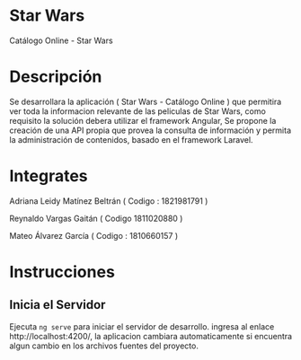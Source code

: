 # Star Wars

Catálogo Online - Star Wars

# Descripción

Se desarrollara la aplicación ( Star Wars - Catálogo Online ) que permitira ver toda la informacion relevante de las peliculas de Star Wars, como requisito la solución debera utilizar el framework Angular, Se propone la creación de una API propia que provea la consulta de información y permita la administración de contenidos, basado en el framework Laravel.

# Integrates

Adriana Leidy Matínez Beltrán ( Codigo : 1821981791 )

Reynaldo Vargas Gaitán ( Codigo 1811020880 )

Mateo Álvarez García ( Codigo : 1810660157 )


# Instrucciones

## Inicia el Servidor

Ejecuta `ng serve` para iniciar el servidor de desarrollo. ingresa al enlace http://localhost:4200/, la aplicacion cambiara automaticamente si encuentra algun cambio en los archivos fuentes del proyecto.

